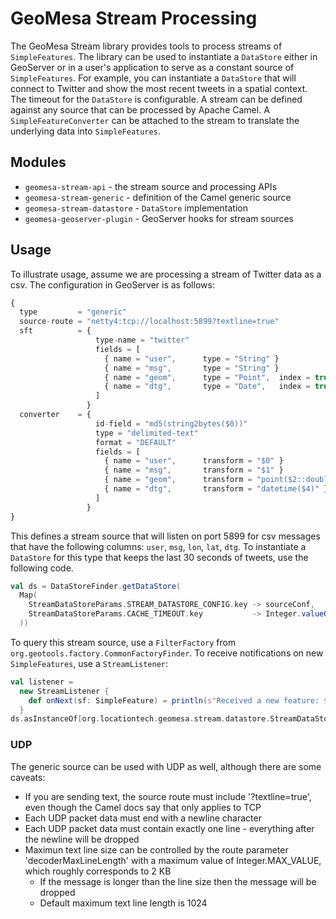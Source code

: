# GeoMesa Stream Processing

The GeoMesa Stream library provides tools to process streams of
`SimpleFeatures`.  The library can be used to instantiate a
`DataStore` either in GeoServer or in a user's application to serve
as a constant source of `SimpleFeatures`.  For example, you
can instantiate a `DataStore` that will connect to Twitter and
show the most recent tweets in a spatial context.  The timeout for
the `DataStore` is configurable.  A stream can be defined against
any source that can be processed by Apache Camel.  A `SimpleFeatureConverter`
can be attached to the stream to translate the underlying data into
`SimpleFeatures`.

## Modules
 * `geomesa-stream-api` - the stream source and processing APIs
 * `geomesa-stream-generic` - definition of the Camel generic source
 * `geomesa-stream-datastore` - `DataStore` implementation
 * `geomesa-geoserver-plugin` - GeoServer hooks for stream sources
 
## Usage

To illustrate usage, assume we are processing a stream of Twitter data
as a csv.  The configuration in GeoServer is as follows:


```javascript
{
  type         = "generic"
  source-route = "netty4:tcp://localhost:5899?textline=true"
  sft          = {
                   type-name = "twitter"
                   fields = [
                     { name = "user",      type = "String" }
                     { name = "msg",       type = "String" }
                     { name = "geom",      type = "Point",  index = true, srid = 4326, default = true }
                     { name = "dtg",       type = "Date",   index = true }
                   ]
                 }
  converter    = {
                   id-field = "md5(string2bytes($0))"
                   type = "delimited-text"
                   format = "DEFAULT"
                   fields = [
                     { name = "user",      transform = "$0" }
                     { name = "msg",       transform = "$1" }
                     { name = "geom",      transform = "point($2::double, $3::double)" }
                     { name = "dtg",       transform = "datetime($4)" }
                   ]
                 }
}
```   

This defines a stream source that will listen on port 5899 for csv messages
that have the  following columns: `user`, `msg`, `lon`, `lat`, `dtg`.  To instantiate
a `DataStore` for this type that keeps the last 30 seconds of tweets, use the following code.

```scala
val ds = DataStoreFinder.getDataStore(
  Map(
    StreamDataStoreParams.STREAM_DATASTORE_CONFIG.key -> sourceConf,
    StreamDataStoreParams.CACHE_TIMEOUT.key           -> Integer.valueOf(30)
  ))
```

To query this stream source, use a `FilterFactory` from `org.geotools.factory.CommonFactoryFinder`.
To receive notifications on new `SimpleFeatures`, use a `StreamListener`:

```scala
val listener = 
  new StreamListener {
    def onNext(sf: SimpleFeature) = println(s"Received a new feature: ${sf.getID}")
  }
ds.asInstanceOf[org.locationtech.geomesa.stream.datastore.StreamDataStore].registerListener(listener)
```
### UDP

The generic source can be used with UDP as well, although there are some caveats:

* If you are sending text, the source route must include '?textline=true', even though the Camel docs say that only applies to TCP
* Each UDP packet data must end with a newline character
* Each UDP packet data must contain exactly one line - everything after the newline will be dropped
* Maximun text line size can be controlled by the route parameter 'decoderMaxLineLength' with a maximum value of Integer.MAX_VALUE, which roughly corresponds to 2 KB
  * If the message is longer than the line size then the message will be dropped
  * Default maximum text line length is 1024
